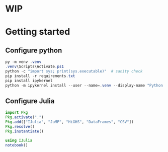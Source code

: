 WIP
===

# Getting started

## Configure python

```powershell
py -m venv .venv
.venv\Scripts\Activate.ps1
python -c "import sys; print(sys.executable)"  # sanity check
pip install -r requirements.txt
pip install ipykernel
python -m ipykernel install --user --name=.venv --display-name "Python (.venv)"
```

## Configure Julia

```julia
import Pkg
Pkg.activate(".")
Pkg.add(["IJulia", "JuMP", "HiGHS", "DataFrames", "CSV"])
Pkg.resolve()
Pkg.instantiate()

using IJulia
notebook()
```
